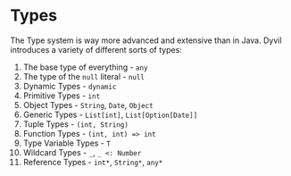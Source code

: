 # Types

The Type system is way more advanced and extensive than in Java. Dyvil introduces a variety of different sorts of types:

1. The base type of everything - `any`
2. The type of the `null` literal - `null`
3. Dynamic Types - `dynamic`
4. Primitive Types - `int`
5. Object Types - `String`, `Date`, `Object`
6. Generic Types - `List[int]`, `List[Option[Date]]`
7. Tuple Types - `(int, String)`
8. Function Types - `(int, int) => int`
9. Type Variable Types - `T`
10. Wildcard Types - `_`, `_ <: Number`
11. Reference Types - `int*`, `String*`, `any*`